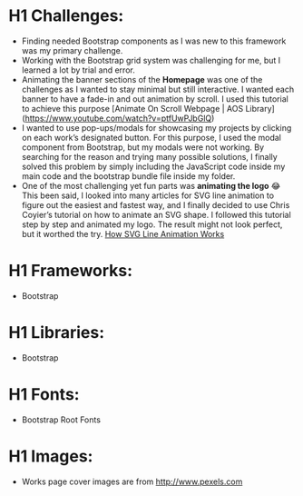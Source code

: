 # H1 Challenges: 
- Finding needed Bootstrap components as I was new to this framework was my primary challenge. 
- Working with the Bootstrap grid system was challenging for me, but I learned a lot by trial and error. 
- Animating the banner sections of the **Homepage** was one of the challenges as I wanted to stay minimal but still interactive. I wanted each banner to have a fade-in and out animation by scroll. 
I used this tutorial to achieve this purpose [Animate On Scroll Webpage | AOS Library] (https://www.youtube.com/watch?v=ptfUwPJbGlQ)
- I wanted to use pop-ups/modals for showcasing my projects by clicking on each work’s designated button. For this purpose, I used the modal component from Bootstrap, but my modals were not working. By searching for the reason and trying many possible solutions, I finally solved this problem by simply including the JavaScript code inside my main code and the bootstrap bundle file inside my folder.
- One of the most challenging yet fun parts was **animating the logo** :joy:
 This been said, I looked into many articles for SVG line animation to figure out the easiest and fastest way, and I finally decided to use Chris Coyier’s tutorial on how to animate an SVG shape.  I followed this tutorial step by step and animated my logo. The result might not look perfect, but it worthed the try.
[How SVG Line Animation Works](https://css-tricks.com/svg-line-animation-works/)
# H1 Frameworks:
- Bootstrap
# H1 Libraries:
- Bootstrap
# H1 Fonts:
- Bootstrap Root Fonts
# H1 Images:
- Works page cover images are from <http://www.pexels.com>
